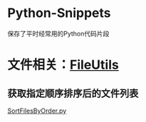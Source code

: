 # Python-Snippets

保存了平时经常用的Python代码片段



# 文件相关：[FileUtils](https://github.com/cestbonsuliu/Python-Snippets/blob/76904f4eb41efc73711c485e6bb966e3bfae83e6/Snippets/FileUtils)

## 获取指定顺序排序后的文件列表

[SortFilesByOrder.py](https://github.com/cestbonsuliu/Python-Snippets/blob/76904f4eb41efc73711c485e6bb966e3bfae83e6/Snippets/FileUtils/SortFilesByOrder.py)